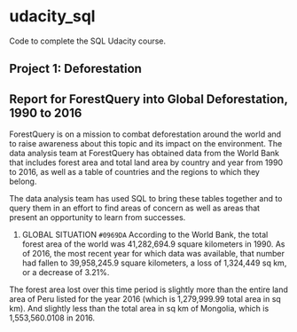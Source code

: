 # udacity_sql
Code to complete the SQL Udacity course.

## Project 1: Deforestation

## Report for ForestQuery into Global Deforestation, 1990 to 2016 

ForestQuery is on a mission to combat deforestation around the world and to raise awareness about this topic and its impact on the environment. The data analysis team at ForestQuery has obtained data from the World Bank that includes forest area and total land area by country and year from 1990 to 2016, as well as a table of countries and the regions to which they belong.

The data analysis team has used SQL to bring these tables together and to query them in an effort to find areas of concern as well as areas that present an opportunity to learn from successes.


1. GLOBAL SITUATION `#0969DA`
According to the World Bank, the total forest area of the world was 41,282,694.9 square kilometers in 1990. As of 2016, the most recent year for which data was available, that number had fallen to 39,958,245.9 square kilometers, a loss of 1,324,449 sq km, or a decrease of 3.21%.

The forest area lost over this time period is slightly more than the entire land area of Peru listed for the year 2016 (which is 1,279,999.99 total area in sq km). And slightly less than the total area in sq km of Mongolia, which is 1,553,560.0108 in 2016.
